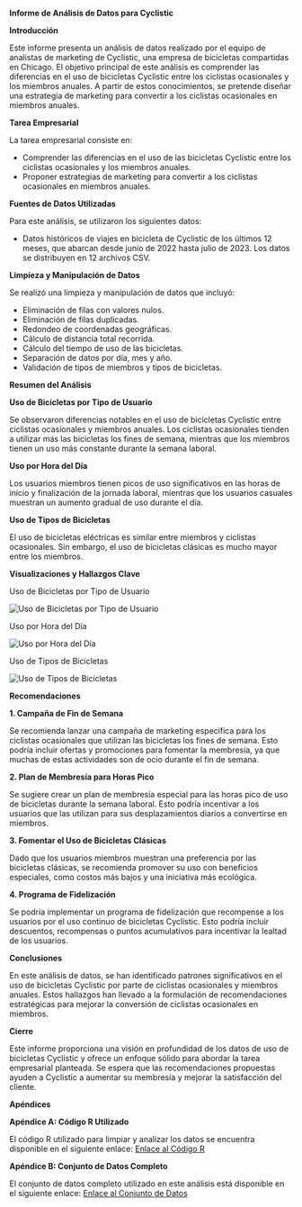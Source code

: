﻿**Informe de Análisis de Datos para Cyclistic**

**Introducción**

Este informe presenta un análisis de datos realizado por el equipo de analistas de marketing de Cyclistic, una empresa de bicicletas compartidas en Chicago. El objetivo principal de este análisis es comprender las diferencias en el uso de bicicletas Cyclistic entre los ciclistas ocasionales y los miembros anuales. A partir de estos conocimientos, se pretende diseñar una estrategia de marketing para convertir a los ciclistas ocasionales en miembros anuales.

**Tarea Empresarial**

La tarea empresarial consiste en:

- Comprender las diferencias en el uso de las bicicletas Cyclistic entre los ciclistas ocasionales y los miembros anuales.
- Proponer estrategias de marketing para convertir a los ciclistas ocasionales en miembros anuales.

**Fuentes de Datos Utilizadas**

Para este análisis, se utilizaron los siguientes datos:

- Datos históricos de viajes en bicicleta de Cyclistic de los últimos 12 meses, que abarcan desde junio de 2022 hasta julio de 2023. Los datos se distribuyen en 12 archivos CSV.

**Limpieza y Manipulación de Datos**

Se realizó una limpieza y manipulación de datos que incluyó:

- Eliminación de filas con valores nulos.
- Eliminación de filas duplicadas.
- Redondeo de coordenadas geográficas.
- Cálculo de distancia total recorrida.
- Cálculo del tiempo de uso de las bicicletas.
- Separación de datos por día, mes y año.
- Validación de tipos de miembros y tipos de bicicletas.

**Resumen del Análisis**

**Uso de Bicicletas por Tipo de Usuario**

Se observaron diferencias notables en el uso de bicicletas Cyclistic entre ciclistas ocasionales y miembros anuales. Los ciclistas ocasionales tienden a utilizar más las bicicletas los fines de semana, mientras que los miembros tienen un uso más constante durante la semana laboral.

**Uso por Hora del Día**

Los usuarios miembros tienen picos de uso significativos en las horas de inicio y finalización de la jornada laboral, mientras que los usuarios casuales muestran un aumento gradual de uso durante el día.

**Uso de Tipos de Bicicletas**

El uso de bicicletas eléctricas es similar entre miembros y ciclistas ocasionales. Sin embargo, el uso de bicicletas clásicas es mucho mayor entre los miembros.

**Visualizaciones y Hallazgos Clave**

Uso de Bicicletas por Tipo de Usuario

![Uso de Bicicletas por Tipo de Usuario]

Uso por Hora del Día

![Uso por Hora del Día][Uso de Bicicletas por Tipo de Usuario]

Uso de Tipos de Bicicletas

![Uso de Tipos de Bicicletas][Uso de Bicicletas por Tipo de Usuario]

**Recomendaciones**

**1. Campaña de Fin de Semana**

Se recomienda lanzar una campaña de marketing específica para los ciclistas ocasionales que utilizan las bicicletas los fines de semana. Esto podría incluir ofertas y promociones para fomentar la membresía, ya que muchas de estas actividades son de ocio durante el fin de semana.

**2. Plan de Membresía para Horas Pico**

Se sugiere crear un plan de membresía especial para las horas pico de uso de bicicletas durante la semana laboral. Esto podría incentivar a los usuarios que las utilizan para sus desplazamientos diarios a convertirse en miembros.

**3. Fomentar el Uso de Bicicletas Clásicas**

Dado que los usuarios miembros muestran una preferencia por las bicicletas clásicas, se recomienda promover su uso con beneficios especiales, como costos más bajos y una iniciativa más ecológica.

**4. Programa de Fidelización**

Se podría implementar un programa de fidelización que recompense a los usuarios por el uso continuo de bicicletas Cyclistic. Esto podría incluir descuentos, recompensas o puntos acumulativos para incentivar la lealtad de los usuarios.

**Conclusiones**

En este análisis de datos, se han identificado patrones significativos en el uso de bicicletas Cyclistic por parte de ciclistas ocasionales y miembros anuales. Estos hallazgos han llevado a la formulación de recomendaciones estratégicas para mejorar la conversión de ciclistas ocasionales en miembros.

**Cierre**

Este informe proporciona una visión en profundidad de los datos de uso de bicicletas Cyclistic y ofrece un enfoque sólido para abordar la tarea empresarial planteada. Se espera que las recomendaciones propuestas ayuden a Cyclistic a aumentar su membresía y mejorar la satisfacción del cliente.

**Apéndices**

**Apéndice A: Código R Utilizado**

El código R utilizado para limpiar y analizar los datos se encuentra disponible en el siguiente enlace: [Enlace al Código R](https://chat.openai.com/c/URL-CODIGO-R)

**Apéndice B: Conjunto de Datos Completo**

El conjunto de datos completo utilizado en este análisis está disponible en el siguiente enlace: [Enlace al Conjunto de Datos](https://chat.openai.com/c/URL-DATOS)

[Uso de Bicicletas por Tipo de Usuario]: Aspose.Words.0220e1b0-32fd-4c3b-b747-ee06d5edde86.001.png
